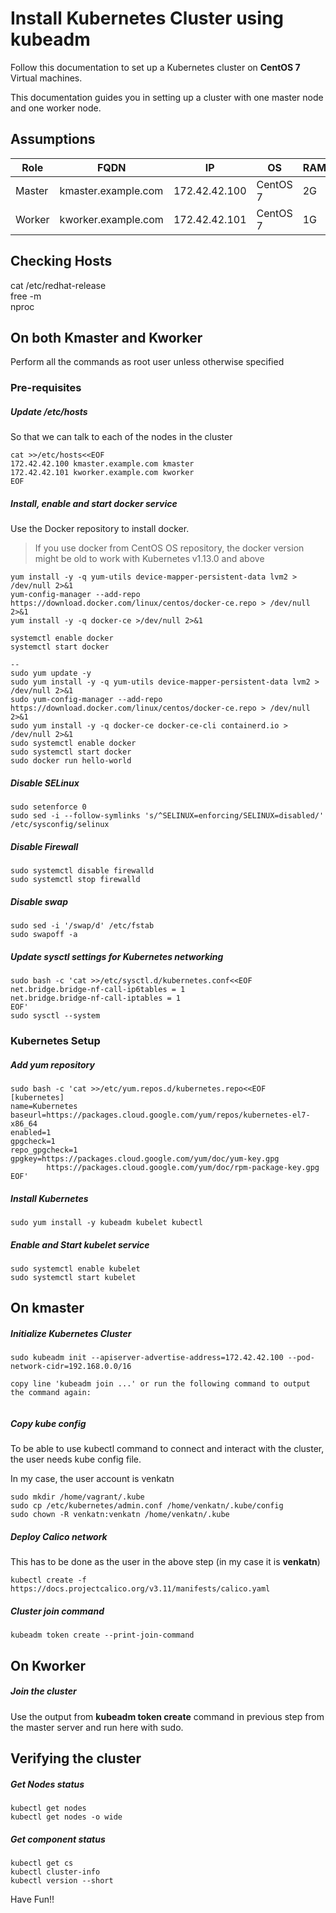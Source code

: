 # Install Kubernetes Cluster using kubeadm
Follow this documentation to set up a Kubernetes cluster on __CentOS 7__ Virtual machines.

This documentation guides you in setting up a cluster with one master node and one worker node.

## Assumptions
|Role|FQDN|IP|OS|RAM|CPU|
|----|----|----|----|----|----|
|Master|kmaster.example.com|172.42.42.100|CentOS 7|2G|2|
|Worker|kworker.example.com|172.42.42.101|CentOS 7|1G|1|

## Checking Hosts
cat /etc/redhat-release  
free -m  
nproc  


## On both Kmaster and Kworker
Perform all the commands as root user unless otherwise specified
### Pre-requisites
##### Update /etc/hosts
So that we can talk to each of the nodes in the cluster
```
cat >>/etc/hosts<<EOF
172.42.42.100 kmaster.example.com kmaster
172.42.42.101 kworker.example.com kworker
EOF
```
##### Install, enable and start docker service
Use the Docker repository to install docker.
> If you use docker from CentOS OS repository, the docker version might be old to work with Kubernetes v1.13.0 and above
```
yum install -y -q yum-utils device-mapper-persistent-data lvm2 > /dev/null 2>&1
yum-config-manager --add-repo https://download.docker.com/linux/centos/docker-ce.repo > /dev/null 2>&1
yum install -y -q docker-ce >/dev/null 2>&1

systemctl enable docker
systemctl start docker

--
sudo yum update -y  
sudo yum install -y -q yum-utils device-mapper-persistent-data lvm2 > /dev/null 2>&1  
sudo yum-config-manager --add-repo https://download.docker.com/linux/centos/docker-ce.repo > /dev/null 2>&1  
sudo yum install -y -q docker-ce docker-ce-cli containerd.io > /dev/null 2>&1  
sudo systemctl enable docker  
sudo systemctl start docker  
sudo docker run hello-world  

```
##### Disable SELinux
```
sudo setenforce 0
sudo sed -i --follow-symlinks 's/^SELINUX=enforcing/SELINUX=disabled/' /etc/sysconfig/selinux
```
##### Disable Firewall
```
sudo systemctl disable firewalld
sudo systemctl stop firewalld
```
##### Disable swap
```
sudo sed -i '/swap/d' /etc/fstab
sudo swapoff -a
```
##### Update sysctl settings for Kubernetes networking
```
sudo bash -c 'cat >>/etc/sysctl.d/kubernetes.conf<<EOF
net.bridge.bridge-nf-call-ip6tables = 1
net.bridge.bridge-nf-call-iptables = 1
EOF'
sudo sysctl --system
```
### Kubernetes Setup
##### Add yum repository
```
sudo bash -c 'cat >>/etc/yum.repos.d/kubernetes.repo<<EOF
[kubernetes]
name=Kubernetes
baseurl=https://packages.cloud.google.com/yum/repos/kubernetes-el7-x86_64
enabled=1
gpgcheck=1
repo_gpgcheck=1
gpgkey=https://packages.cloud.google.com/yum/doc/yum-key.gpg
        https://packages.cloud.google.com/yum/doc/rpm-package-key.gpg
EOF'
```
##### Install Kubernetes
```
sudo yum install -y kubeadm kubelet kubectl
```
##### Enable and Start kubelet service
```
sudo systemctl enable kubelet
sudo systemctl start kubelet
```
## On kmaster
##### Initialize Kubernetes Cluster
```
sudo kubeadm init --apiserver-advertise-address=172.42.42.100 --pod-network-cidr=192.168.0.0/16  

copy line 'kubeadm join ...' or run the following command to output the command again:  


```
##### Copy kube config
To be able to use kubectl command to connect and interact with the cluster, the user needs kube config file.

In my case, the user account is venkatn
```
sudo mkdir /home/vagrant/.kube
sudo cp /etc/kubernetes/admin.conf /home/venkatn/.kube/config
sudo chown -R venkatn:venkatn /home/venkatn/.kube
```
##### Deploy Calico network
This has to be done as the user in the above step (in my case it is __venkatn__)
```
kubectl create -f https://docs.projectcalico.org/v3.11/manifests/calico.yaml
```

##### Cluster join command
```
kubeadm token create --print-join-command
```
## On Kworker
##### Join the cluster
Use the output from __kubeadm token create__ command in previous step from the master server and run here with sudo.

## Verifying the cluster
##### Get Nodes status
```
kubectl get nodes  
kubectl get nodes -o wide
```
##### Get component status
```
kubectl get cs
kubectl cluster-info  
kubectl version --short  
```

Have Fun!!
